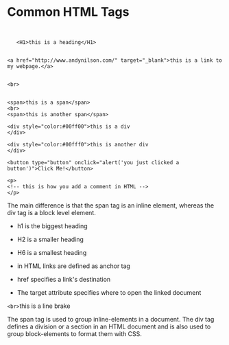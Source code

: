 # Common HTML Tags

```  <h1>Learning HTML</h1>


   <H1>this is a heading</H1>
    

<a href="http://www.andynilson.com/" target="_blank">this is a link to my webpage.</a>


<br>


<span>this is a span</span>
<br>
<span>this is another span</span>

<div style="color:#00ff00">this is a div 
</div>

<div style="color:#00fff0">this is another div 
</div>

<button type="button" onclick="alert('you just clicked a button')">Click Me!</button>

<p> 
<!-- this is how you add a comment in HTML -->
</p>
```

    
The main difference is that the span tag is an inline element, whereas the div tag is a block level element.
* h1 is the biggest heading
* H2 is a smaller heading
* H6 is a smallest heading

* in HTML links are defined as anchor tag
* href specifies a link's destination
* The target attribute specifies where to open the linked document
     

 ```<br>```this is a line brake

   
The span tag is used to group inline-elements in a document.
The div tag defines a division or a section in an HTML document and is also used to group block-elements to format them with CSS.
  